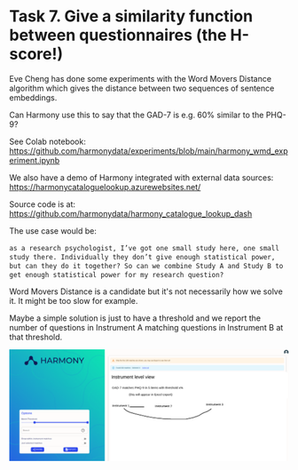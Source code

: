 # Task 7. Give a similarity function between questionnaires (the H-score!)

Eve Cheng has done some experiments with the Word Movers Distance algorithm which gives the distance between two sequences of sentence embeddings.

Can Harmony use this to say that the GAD-7 is e.g. 60% similar to the PHQ-9?

See Colab notebook:
https://github.com/harmonydata/experiments/blob/main/harmony_wmd_experiment.ipynb

We also have a demo of Harmony integrated with external data sources: https://harmonycataloguelookup.azurewebsites.net/

Source code is at: https://github.com/harmonydata/harmony_catalogue_lookup_dash

The use case would be:

```
as a research psychologist, I’ve got one small study here, one small study there. Individually they don’t give enough statistical power, but can they do it together? So can we combine Study A and Study B to get enough statistical power for my research question?
```

Word Movers Distance is a candidate but it's not necessarily how we solve it. It might be too slow for example.

Maybe a simple solution is just to have a threshold and we report the number of questions in Instrument A matching questions in Instrument B at that threshold.

![./instrument_level.png](./instrument_level.png)
